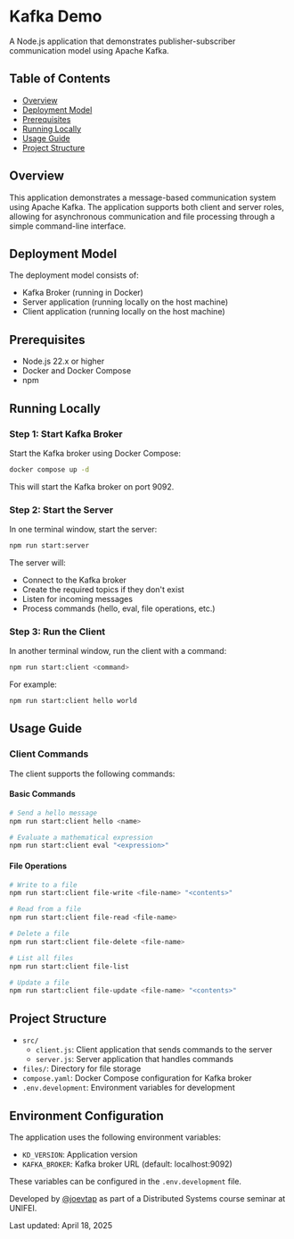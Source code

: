# Kafka Demo

A Node.js application that demonstrates publisher-subscriber communication model using Apache Kafka.

## Table of Contents

- [Overview](#overview)
- [Deployment Model](#deployment-model)
- [Prerequisites](#prerequisites)
- [Running Locally](#running-locally)
- [Usage Guide](#usage-guide)
- [Project Structure](#project-structure)

## Overview

This application demonstrates a message-based communication system using Apache Kafka. The application supports both client and server roles, allowing for asynchronous communication and file processing through a simple command-line interface.

## Deployment Model

The deployment model consists of:

- Kafka Broker (running in Docker)
- Server application (running locally on the host machine)
- Client application (running locally on the host machine)

## Prerequisites

- Node.js 22.x or higher
- Docker and Docker Compose
- npm

## Running Locally

### Step 1: Start Kafka Broker

Start the Kafka broker using Docker Compose:

```bash
docker compose up -d
```

This will start the Kafka broker on port 9092.

### Step 2: Start the Server

In one terminal window, start the server:

```bash
npm run start:server
```

The server will:

- Connect to the Kafka broker
- Create the required topics if they don't exist
- Listen for incoming messages
- Process commands (hello, eval, file operations, etc.)

### Step 3: Run the Client

In another terminal window, run the client with a command:

```bash
npm run start:client <command>
```

For example:

```bash
npm run start:client hello world
```

## Usage Guide

### Client Commands

The client supports the following commands:

#### Basic Commands

```bash
# Send a hello message
npm run start:client hello <name>

# Evaluate a mathematical expression
npm run start:client eval "<expression>"
```

#### File Operations

```bash
# Write to a file
npm run start:client file-write <file-name> "<contents>"

# Read from a file
npm run start:client file-read <file-name>

# Delete a file
npm run start:client file-delete <file-name>

# List all files
npm run start:client file-list

# Update a file
npm run start:client file-update <file-name> "<contents>"
```

## Project Structure

- `src/`
  - `client.js`: Client application that sends commands to the server
  - `server.js`: Server application that handles commands
- `files/`: Directory for file storage
- `compose.yaml`: Docker Compose configuration for Kafka broker
- `.env.development`: Environment variables for development

## Environment Configuration

The application uses the following environment variables:

- `KD_VERSION`: Application version
- `KAFKA_BROKER`: Kafka broker URL (default: localhost:9092)

These variables can be configured in the `.env.development` file.

Developed by [@joevtap](https://github.com/joevtap) as part of a Distributed Systems course seminar at UNIFEI.

Last updated: April 18, 2025
